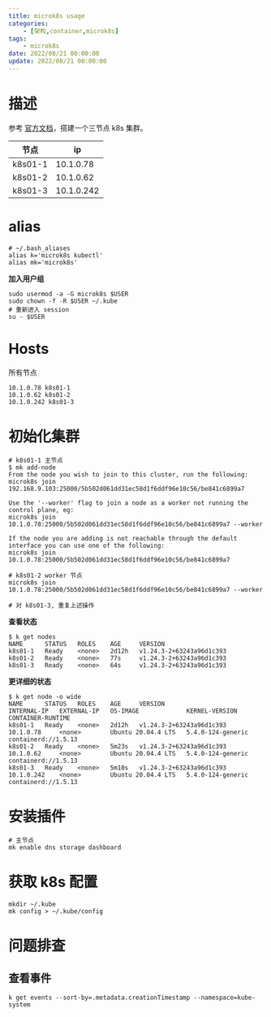 ```yaml
---
title: microk8s usage
categories: 
	- [架构,container,microk8s]
tags:
	- microk8s
date: 2022/08/21 00:00:00
update: 2022/08/21 00:00:00
---
```


# 描述

参考 [官方文档](https://microk8s.io/docs)，搭建一个三节点 k8s 集群。

| 节点    | ip         |
| ------- | ---------- |
| k8s01-1 | 10.1.0.78  |
| k8s01-2 | 10.1.0.62  |
| k8s01-3 | 10.1.0.242 |

# alias

```shell
# ~/.bash_aliases
alias k='microk8s kubectl'
alias mk='microk8s'
```

**加入用户组**

```shell
sudo usermod -a -G microk8s $USER
sudo chown -f -R $USER ~/.kube
# 重新进入 session
su - $USER
```

# Hosts

所有节点

```shell
10.1.0.78 k8s01-1
10.1.0.62 k8s01-2
10.1.0.242 k8s01-3
```

# 初始化集群

```shell
# k8s01-1 主节点
$ mk add-node
From the node you wish to join to this cluster, run the following:
microk8s join 192.168.9.103:25000/5b502d061dd31ec58d1f6ddf96e10c56/be841c6899a7

Use the '--worker' flag to join a node as a worker not running the control plane, eg:
microk8s join 10.1.0.78:25000/5b502d061dd31ec58d1f6ddf96e10c56/be841c6899a7 --worker

If the node you are adding is not reachable through the default interface you can use one of the following:
microk8s join 10.1.0.78:25000/5b502d061dd31ec58d1f6ddf96e10c56/be841c6899a7

# k8s01-2 worker 节点
microk8s join 10.1.0.78:25000/5b502d061dd31ec58d1f6ddf96e10c56/be841c6899a7 --worker

# 对 k8s01-3, 重复上述操作
```

**查看状态**

```shell
$ k get nodes
NAME      STATUS   ROLES    AGE     VERSION
k8s01-1   Ready    <none>   2d12h   v1.24.3-2+63243a96d1c393
k8s01-2   Ready    <none>   77s     v1.24.3-2+63243a96d1c393
k8s01-3   Ready    <none>   64s     v1.24.3-2+63243a96d1c393
```

**更详细的状态**

```shell
$ k get node -o wide
NAME      STATUS   ROLES    AGE     VERSION                    INTERNAL-IP   EXTERNAL-IP   OS-IMAGE             KERNEL-VERSION      CONTAINER-RUNTIME
k8s01-1   Ready    <none>   2d12h   v1.24.3-2+63243a96d1c393   10.1.0.78     <none>        Ubuntu 20.04.4 LTS   5.4.0-124-generic   containerd://1.5.13
k8s01-2   Ready    <none>   5m23s   v1.24.3-2+63243a96d1c393   10.1.0.62     <none>        Ubuntu 20.04.4 LTS   5.4.0-124-generic   containerd://1.5.13
k8s01-3   Ready    <none>   5m10s   v1.24.3-2+63243a96d1c393   10.1.0.242    <none>        Ubuntu 20.04.4 LTS   5.4.0-124-generic   containerd://1.5.13
```

# 安装插件

```shell
# 主节点
mk enable dns storage dashboard
```

# 获取 k8s 配置

```shell
mkdir ~/.kube
mk config > ~/.kube/config
```

# 问题排查

## 查看事件

```shell
k get events --sort-by=.metadata.creationTimestamp --namespace=kube-system
```

